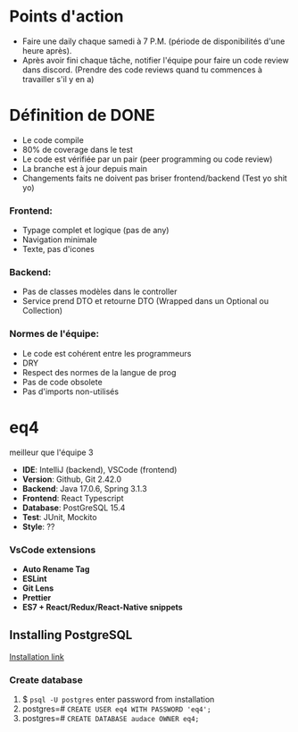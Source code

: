 # Points d'action
- Faire une daily chaque samedi à 7 P.M. (période de disponibilités d'une heure après).
- Après avoir fini chaque tâche, notifier l'équipe pour faire un code review dans discord. (Prendre des code reviews quand tu commences à travailler s'il y en a)

# Définition de DONE
- Le code compile
- 80% de coverage dans le test
- Le code est vérifiée par un pair (peer programming ou code review)
- La branche est à jour depuis main
- Changements faits ne doivent pas briser frontend/backend (Test yo shit yo)

### Frontend:
- Typage complet et logique (pas de any)
- Navigation minimale
- Texte, pas d'icones

### Backend:
- Pas de classes modèles dans le controller
- Service prend DTO et retourne DTO (Wrapped dans un Optional ou Collection)

### Normes de l'équipe:
- Le code est cohérent entre les programmeurs
- DRY
- Respect des normes de la langue de prog
- Pas de code obsolete
- Pas d'imports non-utilisés

# eq4
meilleur que l'équipe 3

- **IDE**: IntelliJ (backend), VSCode (frontend)
- **Version**: Github, Git 2.42.0
- **Backend**: Java 17.0.6, Spring 3.1.3
- **Frontend**: React Typescript
- **Database**: PostGreSQL 15.4
- **Test**: JUnit, Mockito
- **Style**: ??

### VsCode extensions

- **Auto Rename Tag**
- **ESLint**
- **Git Lens**
- **Prettier**
- **ES7 + React/Redux/React-Native snippets**

## Installing PostgreSQL
[Installation link](https://www.enterprisedb.com/downloads/postgres-postgresql-downloads)

### Create database
1. $ `psql -U postgres` enter password from installation
3. postgres=# `CREATE USER eq4 WITH PASSWORD 'eq4';`
4. postgres=# `CREATE DATABASE audace OWNER eq4;`
